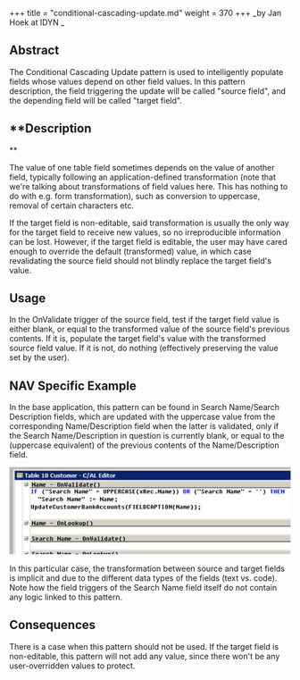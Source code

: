 +++
title = "conditional-cascading-update.md"
weight = 370
+++
_by Jan Hoek at IDYN _

## **Abstract**

The Conditional Cascading Update pattern is used to intelligently populate fields whose values depend on other field values. In this pattern description, the field triggering the update will be called "source field", and the depending field will be called "target field". 

## **Description  
**

The value of one table field sometimes depends on the value of another field, typically following an application-defined transformation (note that we're talking about transformations of field values here. This has nothing to do with e.g. form transformation), such as conversion to uppercase, removal of certain characters etc.

If the target field is non-editable, said transformation is usually the only way for the target field to receive new values, so no irreproducible information can be lost. However, if the target field is editable, the user may have cared enough to override the default (transformed) value, in which case revalidating the source field should not blindly replace the target field's value. 

## **Usage**

In the OnValidate trigger of the source field, test if the target field value is either blank, or equal to the transformed value of the source field's previous contents. If it is, populate the target field's value with the transformed source field value. If it is not, do nothing (effectively preserving the value set by the user).

## **NAV Specific Example**

In the base application, this pattern can be found in Search Name/Search Description fields, which are updated with the uppercase value from the corresponding Name/Description field when the latter is validated, only if the Search Name/Description in question is currently blank, or equal to the (uppercase equivalent) of the previous contents of the Name/Description field.

[![ ][image0]][anchor0]

In this particular case, the transformation between source and target fields is implicit and due to the different data types of the fields (text vs. code). Note how the field triggers of the Search Name field itself do not contain any logic linked to this pattern. 

## **Consequences**

There is a case when this pattern should not be used. If the target field is non-editable, this pattern will not add any value, since there won't be any user-overridden values to protect. 



[anchor0]: 3124.T18_5F00_Name_5F00_OnValidate.png


[image0]: 3124.T18_5F00_Name_5F00_OnValidate.png
